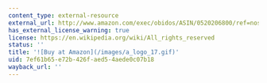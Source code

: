 ```yaml
---
content_type: external-resource
external_url: http://www.amazon.com/exec/obidos/ASIN/0520206800/ref=nosim/mitopencourse-20
has_external_license_warning: true
license: https://en.wikipedia.org/wiki/All_rights_reserved
status: ''
title: '![Buy at Amazon](/images/a_logo_17.gif)'
uid: 7ef61b65-e72b-426f-aed5-4aede0c07b18
wayback_url: ''
---
```

